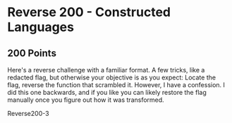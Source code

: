 # Reverse 200 - Constructed Languages
## 200 Points

Here's a reverse challenge with a familiar format. A few tricks, like a redacted flag, but otherwise your objective is as you expect: Locate the flag, reverse the function that scrambled it. However, I have a confession. I did this one backwards, and if you like you can likely restore the flag manually once you figure out how it was transformed.

Reverse200-3
